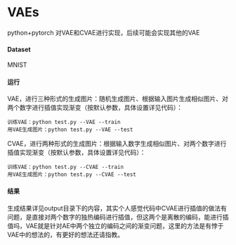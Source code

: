 # VAEs

python+pytorch
对VAE和CVAE进行实现，后续可能会实现其他的VAE

#### Dataset
MNIST

#### 运行
VAE，进行三种形式的生成图片：随机生成图片、根据输入图片生成相似图片、对两个数字进行插值实现渐变（按默认参数，具体设置详见代码）：
``` 
训练VAE：python test.py --VAE --train
用VAE生成图片：python test.py --VAE --test
```
CVAE，进行两种形式的生成图片：根据输入数字生成相似图片、对两个数字进行插值实现渐变（按默认参数，具体设置详见代码）：
``` text
训练VAE：python test.py --CVAE --train
用VAE生成图片：python test.py --CVAE --test
```

#### 结果
生成结果详见output目录下的内容，其实个人感觉代码中CVAE进行插值的做法有问题，是直接对两个数字的独热编码进行插值，但这两个是离散的编码，能进行插值吗，VAE就是针对AE中两个独立的编码之间的渐变问题，这里的方法是有悖于VAE中的想法的，有更好的想法还请指教。
